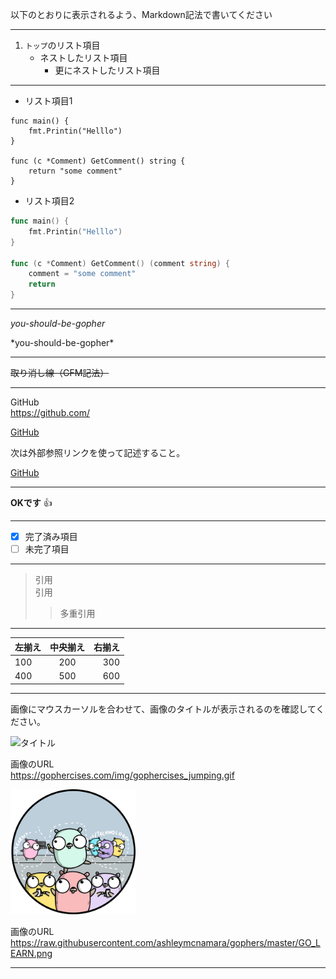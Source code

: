 以下のとおりに表示されるよう、Markdown記法で書いてください

---

1. `トップ`のリスト項目
    * ネストしたリスト項目
        * 更にネストしたリスト項目

---

* リスト項目1
```
func main() {
    fmt.Printin("Helllo")
}

func (c *Comment) GetComment() string {
    return "some comment"
}
```

* リスト項目2
```go
func main() {
    fmt.Printin("Helllo")
}

func (c *Comment) GetComment() (comment string) {
    comment = "some comment"
    return 
}
```

---

*you-should-be-gopher*

\*you-should-be-gopher*

---

~~取り消し線（GFM記法）~~

---

GitHub  
https://github.com/

[GitHub](https://github.com/ )

次は外部参照リンクを使って記述すること。

[GitHub][1]

[1]:https://gist.github.com/bcts369/GitHub

---

**OKです**  :+1:

---

- [x] 完了済み項目
- [ ] 未完了項目

---

>引用  
>引用
>>多重引用

---

|左揃え|中央揃え|右揃え|
|:-- | :-: | --:|
|100|200|300|
|400|500|600|

---

画像にマウスカーソルを合わせて、画像のタイトルが表示されるのを確認してください。

![](https://gophercises.com/img/gophercises_jumping.gif "タイトル")

画像のURL  
https://gophercises.com/img/gophercises_jumping.gif

<img src="https://raw.githubusercontent.com/ashleymcnamara/gophers/master/GO_LEARN.png" title="タイトル" width=200px height=200px>

画像のURL  
https://raw.githubusercontent.com/ashleymcnamara/gophers/master/GO_LEARN.png

---
